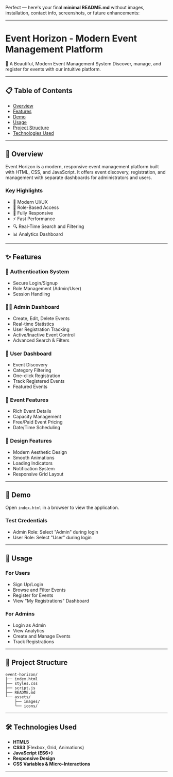 Perfect — here's your final **minimal README.md** without images, installation, contact info, screenshots, or future enhancements:

---

# Event Horizon - Modern Event Management Platform

🚀 A Beautiful, Modern Event Management System
Discover, manage, and register for events with our intuitive platform.

---

## 📋 Table of Contents

* [Overview](#overview)
* [Features](#features)
* [Demo](#demo)
* [Usage](#usage)
* [Project Structure](#project-structure)
* [Technologies Used](#technologies-used)

---

## 🌟 Overview

Event Horizon is a modern, responsive event management platform built with HTML, CSS, and JavaScript. It offers event discovery, registration, and management with separate dashboards for administrators and users.

### Key Highlights

* 🎨 Modern UI/UX
* 👥 Role-Based Access
* 📱 Fully Responsive
* ⚡ Fast Performance
* 🔍 Real-Time Search and Filtering
* 📊 Analytics Dashboard

---

## ✨ Features

### 🔐 Authentication System

* Secure Login/Signup
* Role Management (Admin/User)
* Session Handling

### 👨‍💼 Admin Dashboard

* Create, Edit, Delete Events
* Real-time Statistics
* User Registration Tracking
* Active/Inactive Event Control
* Advanced Search & Filters

### 👤 User Dashboard

* Event Discovery
* Category Filtering
* One-click Registration
* Track Registered Events
* Featured Events

### 🎯 Event Features

* Rich Event Details
* Capacity Management
* Free/Paid Event Pricing
* Date/Time Scheduling

### 🎨 Design Features

* Modern Aesthetic Design
* Smooth Animations
* Loading Indicators
* Notification System
* Responsive Grid Layout

---

## 🚀 Demo

Open `index.html` in a browser to view the application.

### Test Credentials

* Admin Role: Select "Admin" during login
* User Role: Select "User" during login

---

## 🎯 Usage

### For Users

* Sign Up/Login
* Browse and Filter Events
* Register for Events
* View "My Registrations" Dashboard

### For Admins

* Login as Admin
* View Analytics
* Create and Manage Events
* Track Registrations

---

## 📁 Project Structure

```
event-horizon/
├── index.html
├── styles.css
├── script.js
├── README.md
└── assets/
    ├── images/
    └── icons/
```

---

## 🛠️ Technologies Used

* **HTML5**
* **CSS3** (Flexbox, Grid, Animations)
* **JavaScript (ES6+)**
* **Responsive Design**
* **CSS Variables & Micro-Interactions**

---


